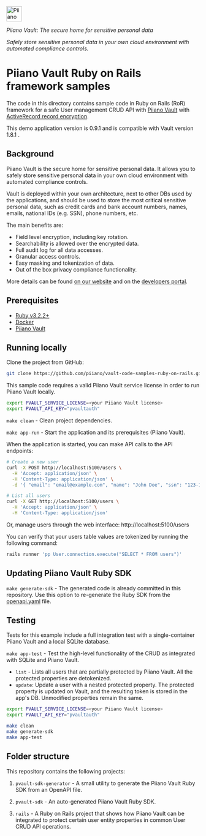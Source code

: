 <p>
  <a href="https://piiano.com/pii-data-privacy-vault/">
    <picture>
      <source media="(prefers-color-scheme: dark)" srcset="https://docs.piiano.com/img/logo-developers-dark.svg">
      <source media="(prefers-color-scheme: light)" srcset="https://docs.piiano.com/img/logo-developers.svg">
      <img alt="Piiano Vault" src="https://docs.piiano.com/img/logo-developers.svg" height="40" />
    </picture>
  </a>
</p>

_Piiano Vault: The secure home for sensitive personal data_  

*Safely store sensitive personal data in your own cloud environment with automated compliance controls.*

Piiano Vault Ruby on Rails framework samples
============================================

The code in this directory contains sample code in Ruby on Rails (RoR) framework for a safe User management CRUD API with [Piiano Vault](http://piiano.com) with [ActiveRecord record encryption](https://guides.rubyonrails.org/active_record_encryption.html).

This demo application version is 0.9.1 and is compatible with Vault version 1.8.1 .

## Background

Piiano Vault is the secure home for sensitive personal data. It allows you to safely store sensitive personal data in your own cloud environment with automated compliance controls.  

Vault is deployed within your own architecture, next to other DBs used by the applications, and should be used to store the most critical sensitive personal data, such as credit cards and bank account numbers, names, emails, national IDs (e.g. SSN), phone numbers, etc.

The main benefits are:  

- Field level encryption, including key rotation.
- Searchability is allowed over the encrypted data.
- Full audit log for all data accesses.
- Granular access controls.
- Easy masking and tokenization of data.
- Out of the box privacy compliance functionality.

More details can be found [on our website](https://piiano.com/pii-data-privacy-vault/) and on the [developers portal](https://piiano.com/docs/).

## Prerequisites

- [Ruby v3.2.2+](https://www.ruby-lang.org/en/)
- [Docker](https://www.docker.com/)
- [Piiano Vault](https://piiano.com/docs/guides/get-started)

## Running locally

Clone the project from GitHub:
```bash
git clone https://github.com/piiano/vault-code-samples-ruby-on-rails.git
```

This sample code requires a valid Piiano Vault service license in order to run Piiano Vault locally.

```bash
export PVAULT_SERVICE_LICENSE=<your Piiano Vault license>
export PVAULT_API_KEY="pvaultauth"
```

`make clean` - Clean project dependencies.

`make app-run` - Start the application and its prerequisites (Piiano Vault).  

When the application is started, you can make API calls to the API endpoints:

```bash
# Create a new user
curl -X POST http://localhost:5100/users \
  -H 'Accept: application/json' \
  -H 'Content-Type: application/json' \
  -d '{ "email": "email@example.com", "name": "John Doe", "ssn": "123-12-1234" }'

# List all users
curl -X GET http://localhost:5100/users \
  -H 'Accept: application/json' \
  -H 'Content-Type: application/json'
```

Or, manage users through the web interface: http://localhost:5100/users

You can verify that your users table values are tokenized by running the following command:

```bash
rails runner 'pp User.connection.execute("SELECT * FROM users")'
```

## Updating Piiano Vault Ruby SDK

`make generate-sdk` - The generated code is already committed in this repository. Use this option to re-generate the Ruby SDK from the [openapi.yaml](/pvault-sdk-generator/openapi.yaml) file.

## Testing

Tests for this example include a full integration test with a single-container Piiano Vault and a local SQLite database.

`make app-test` - Test the high-level functionality of the CRUD as integrated with SQLite and Piiano Vault.

  * `list` - Lists all users that are partially protected by Piiano Vault. All the protected properties are detokenized.
  * `update`: Update a user with a nested protected property. The protected property is updated on Vault, and the resulting token is stored in the app's DB. Unmodified properties remain the same.


```bash
export PVAULT_SERVICE_LICENSE=<your Piiano Vault license>
export PVAULT_API_KEY="pvaultauth"

make clean
make generate-sdk
make app-test
```

## Folder structure

This repository contains the following projects:

1. `pvault-sdk-generator` - A small utility to generate the Piiano Vault Ruby SDK from an OpenAPI file.

2. `pvault-sdk` - An auto-generated Piiano Vault Ruby SDK.

3. `rails` - A Ruby on Rails project that shows how Piiano Vault can be integrated to protect certain user entity properties in common User CRUD API operations.
